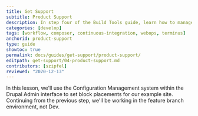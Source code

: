 ```yaml
---
title: Get Support
subtitle: Product Support
description: In step four of the Build Tools guide, learn how to manage your site configuration.
categories: [develop]
tags: [workflow, composer, continuous-integration, webops, terminus]
anchorid: product-support
type: guide
showtoc: true
permalink: docs/guides/get-support/product-support/
editpath: get-support/04-product-support.md
contributors: [szipfel]
reviewed: "2020-12-13"
---
```


In this lesson, we'll use the Configuration Management system within the Drupal Admin interface to set block placements for our example site. Continuing from the previous step, we'll be working in the feature branch environment, not Dev.

